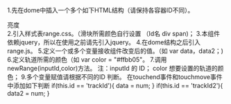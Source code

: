 1.先在dome中插入一个多个如下HTML结构（请保持各容器ID不同）。
<div class="range">
    <span class="title">亮度</span>
    <div class="track" id="trackId">
        <div><span></span></div>
    </div>
</div>
2.引入样式表range.css。（滑块所需颜色自行设置 （Id名 div span)；
3.本组件依赖jquery，所以在使用之前请先引入jquery。
4.在dome结构之后引入range.js。
5.定义一个或多个变量接收组件改变后的值。（如 var data，data2；)
6.定义轨道所需的颜色（如 var color = "#ffbb05"。
7.调用 newRange(inputId,color)方法。
注：inputId 的 ID；
    color 想要设置的轨道的颜色；
9.多个变量赋值请根据不同的ID 判断。
 在touchend事件和touchmove事件中添加如下判断
  if(this.id == 'trackId'){
             data = num;
         }
  if(this.id == 'trackId2'){
      data2 = num;
         }